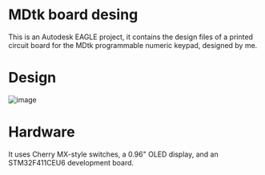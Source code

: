 # MDtk board desing
This is an Autodesk EAGLE project, it contains the design files of a printed circuit board for the MDtk programmable numeric keypad, designed by me.

# Design
![image](https://user-images.githubusercontent.com/22394225/121674624-93f18300-cab2-11eb-9f89-f0b031592470.png)

# Hardware
It uses Cherry MX-style switches, a 0.96" OLED display, and an STM32F411CEU6 development board.
